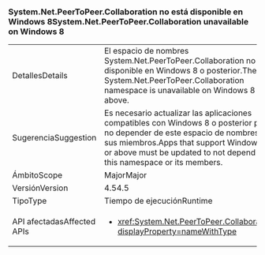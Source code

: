 ### <a name="systemnetpeertopeercollaboration-unavailable-on-windows-8"></a><span data-ttu-id="b1a66-101">System.Net.PeerToPeer.Collaboration no está disponible en Windows 8</span><span class="sxs-lookup"><span data-stu-id="b1a66-101">System.Net.PeerToPeer.Collaboration unavailable on Windows 8</span></span>

|   |   |
|---|---|
|<span data-ttu-id="b1a66-102">Detalles</span><span class="sxs-lookup"><span data-stu-id="b1a66-102">Details</span></span>|<span data-ttu-id="b1a66-103">El espacio de nombres System.Net.PeerToPeer.Collaboration no está disponible en Windows 8 o posterior.</span><span class="sxs-lookup"><span data-stu-id="b1a66-103">The System.Net.PeerToPeer.Collaboration namespace is unavailable on Windows 8 or above.</span></span>|
|<span data-ttu-id="b1a66-104">Sugerencia</span><span class="sxs-lookup"><span data-stu-id="b1a66-104">Suggestion</span></span>|<span data-ttu-id="b1a66-105">Es necesario actualizar las aplicaciones compatibles con Windows 8 o posterior para no depender de este espacio de nombres ni sus miembros.</span><span class="sxs-lookup"><span data-stu-id="b1a66-105">Apps that support Windows 8 or above must be updated to not depend on this namespace or its members.</span></span>|
|<span data-ttu-id="b1a66-106">Ámbito</span><span class="sxs-lookup"><span data-stu-id="b1a66-106">Scope</span></span>|<span data-ttu-id="b1a66-107">Major</span><span class="sxs-lookup"><span data-stu-id="b1a66-107">Major</span></span>|
|<span data-ttu-id="b1a66-108">Versión</span><span class="sxs-lookup"><span data-stu-id="b1a66-108">Version</span></span>|<span data-ttu-id="b1a66-109">4.5</span><span class="sxs-lookup"><span data-stu-id="b1a66-109">4.5</span></span>|
|<span data-ttu-id="b1a66-110">Tipo</span><span class="sxs-lookup"><span data-stu-id="b1a66-110">Type</span></span>|<span data-ttu-id="b1a66-111">Tiempo de ejecución</span><span class="sxs-lookup"><span data-stu-id="b1a66-111">Runtime</span></span>|
|<span data-ttu-id="b1a66-112">API afectadas</span><span class="sxs-lookup"><span data-stu-id="b1a66-112">Affected APIs</span></span>|<ul><li><xref:System.Net.PeerToPeer.Collaboration?displayProperty=nameWithType></li></ul>|

